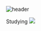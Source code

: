 ![header](https://capsule-render.vercel.app/api?type=venom&color=auto&height=200&section=header&text=Jimin's%20GITHUB&fontSize=60)

Studying
<img src="https://img.shields.io/badge/html5-E34F26?style=flat-square&logo=html5&logoColor=black"/>
